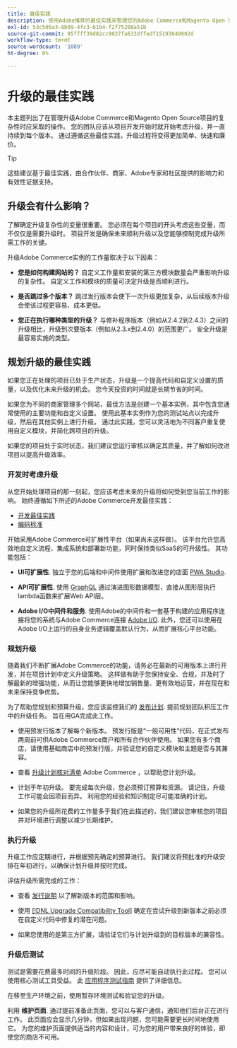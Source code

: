 ```yaml
---
title: 最佳实践
description: 使用Adobe推荐的最佳实践来管理您的Adobe Commerce和Magento Open Source项目的升级过程。
exl-id: 53c505a3-8b99-4fc3-b1b4-f2f75208a51b
source-git-commit: 95ffff39d82cc9027fa633dffedf15193040802d
workflow-type: tm+mt
source-wordcount: '1089'
ht-degree: 0%

---
```


# 升级的最佳实践

本主题列出了在管理升级Adobe Commerce和Magento Open Source项目的复杂性时应采取的操作。 您的团队应该从项目开发开始时就开始考虑升级，并一直持续到每个版本。 通过遵循这些最佳实践，升级过程将变得更加简单、快速和廉价。

>[!TIP]
>
>这些建议基于最佳实践，由合作伙伴、商家、Adobe专家和社区提供的影响力和有效性证据支持。

## 升级会有什么影响？

了解确定升级复杂性的变量很重要。 您必须在每个项目的开头考虑这些变量，而不仅仅是需要升级时。 项目开发是确保未来顺利升级以及您能够控制完成升级所需工作的关键。

升级Adobe Commerce实例的工作量取决于以下因素：

- **您是如何构建网站的？** 自定义工作量和安装的第三方模块数量会严重影响升级的复杂性。 自定义工作和模块的质量可决定升级是否顺利进行。

- **是否跳过多个版本？** 跳过发行版本会使下一次升级更加复杂，从后续版本升级会使该过程更容易、成本更低。

- **您正在执行哪种类型的升级？** 与修补程序版本（例如从2.4.2到2.4.3）之间的升级相比，升级到次要版本（例如从2.3.x到2.4.0）的范围更广。 安全升级是最容易实施的类型。

## 规划升级的最佳实践

如果您正在处理的项目已处于生产状态，升级是一个提高代码和自定义设置的质量，以及优化未来升级的机会。 您今天投资的时间就是长期节省的时间。

如果您为不同的商家管理多个网站，最佳方法是创建一个基本实例，其中包含您通常使用的主要功能和自定义设置。 使用此基本实例作为您的测试站点以完成升级，然后在其他实例上进行升级。 通过此实践，您可以灵活地为不同客户重复使用自定义模块，并简化跨项目的升级。

如果您的项目处于实时状态，我们建议您运行审核以确定其质量，并了解如何改进项目以提高升级效率。

### 开发时考虑升级

从您开始处理项目的那一刻起，您应该考虑未来的升级将如何受到您当前工作的影响。 始终遵循如下所述的Adobe Commerce开发最佳实践：

- [开发最佳实践](https://developer.adobe.com/commerce/php/best-practices/)
- [编码标准](https://developer.adobe.com/commerce/php/coding-standards/)

开始采用Adobe Commerce可扩展性平台（如果尚未这样做）。 该平台允许您高效地自定义流程、集成系统和部署新功能，同时保持类似SaaS的可升级性。 其功能包括：

- **UI可扩展性**. 独立于您的后端和中间件使用扩展和改进您的店面 [PWA Studio](https://developer.adobe.com/commerce/pwa-studio/).

- **API可扩展性**. 使用 [GraphQL](https://devdocs.magento.com/guides/v2.4/graphql/index.html) 通过演进图形数据模型，直接从图形层执行lambda函数来扩展Web API层。

- **Adobe I/O中间件和服务**. 使用Adobe的中间件和一套基于构建的应用程序连接将您的系统与Adobe Commerce连接 [Adobe I/O](https://www.adobe.io/). 此外，您还可以使用在Adobe I/O上运行的自身业务逻辑覆盖默认行为，从而扩展核心平台功能。

### 规划升级

随着我们不断扩展Adobe Commerce的功能，请务必在最新的可用版本上进行开发，并在项目计划中定义升级策略。 这样做有助于您保持安全、合规，并及时了解最新的增强功能，从而让您能够更快地增加销售量、更有效地运营，并在现在和未来保持竞争优势。

为了帮助您规划和预算升级，您应该监控我们的 [发布计划](https://devdocs.magento.com/release). 提前规划团队积压工作中的升级任务。 旨在用GA完成此工作。

- 使用预发行版本了解每个新版本。 预发行版是“一般可用性”代码，在正式发布两周前可供Adobe Commerce商户和所有合作伙伴使用。 如果您有多个商店，请使用基础商店中的预发行版，并验证您的自定义模块和主题是否与其兼容。

- 查看 [升级计划核对清单](https://support.magento.com/hc/en-us/articles/360057968951) Adobe Commerce ，以帮助您计划升级。

- 计划于年初升级。 要完成每次升级，您必须预订预算和资源。 请记住，升级工作可能会因项目而异。 利用您的经验和知识制定尽可能准确的计划。

- 如果您的升级所花费的工作量多于我们在此描述的，我们建议您审核您的项目并对环境进行调整以减少长期维护。

### 执行升级

升级工作应定期进行，并根据预先确定的预算进行。 我们建议将预批准的升级安排在年初进行，以确保计划升级并按时完成。

评估升级所需完成的工作：

- 查看 [发行说明](https://devdocs.magento.com/guides/v2.4/release-notes/bk-release-notes.html) 以了解新版本的范围和影响。

- 使用 [[!DNL Upgrade Compatibility Tool]](../upgrade-compatibility-tool/overview.md) 确定在尝试升级到新版本之前必须在自定义代码中修复的潜在问题。

- 如果您使用的是第三方扩展，请验证它们与计划升级到的目标版本的兼容性。

### 升级后测试

测试是需要花费最多时间的升级阶段。 因此，应尽可能自动执行此过程。 您可以使用核心测试工具受益。 此 [应用程序测试指南](https://developer.adobe.com/commerce/testing/guide/) 提供了详细信息。

在移至生产环境之前，使用暂存环境测试和验证您的升级。

利用 **维护页面**. 通过提前准备此页面，您可以与客户通信，通知他们后台正在进行工作。 此页面应会显示几分钟，但如果出现问题，您可能需要更长时间地使用它。 为您的维护页面提供适当的内容和设计，可为您的用户带来良好的体验，即使您的商店不可用。
